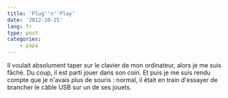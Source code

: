 ```yaml
---
title: 'Plug''n''Play'
date: '2012-10-25'
lang: fr
type: post
categories:
    - papa
---
```


Il voulait absolument taper sur le clavier de mon ordinateur, alors je me suis fâché. Du coup, il est parti jouer dans son coin. Et puis je me suis rendu compte que je n'avais plus de souris : normal, il était en train d'essayer de brancher le câble USB sur un de ses jouets.
